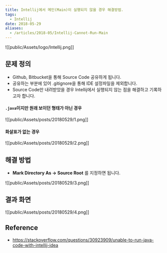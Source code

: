 ```yaml
---
title: Intellij에서 메인(Main)이 실행되지 않을 경우 해결방법.
tags:
  - Intellij
date: 2018-05-29
aliases: 
  - /articles/2018-05/Intellij-Cannot-Run-Main
---
```


![[public/Assets/logo/Intellij.png]]


## 문제 정의
- Github, Bitbucket을 통해 Source Code 공유하게 됩니다.
- 공유하는 부분에 있어 .gitignore을 통해 IDE 설정파일을 제외합니다.
- Source Code만 내려받았을 경우 Intellij에서 실행되지 않는 점을 해결하고 기록하고자 합니다.

#### `.java`이지만 원래 보이던 형태가 아닌 경우

![[public/Assets/posts/20180529/1.png]]

#### 화살표가 없는 경우

![[public/Assets/posts/20180529/2.png]]

## 해결 방법
- **Mark Directory As -> Source Root** 를 지정하면 됩니다.

![[public/Assets/posts/20180529/3.png]]

## 결과 화면

![[public/Assets/posts/20180529/4.png]]


## Reference
- <https://stackoverflow.com/questions/30923909/unable-to-run-java-code-with-intellij-idea>

